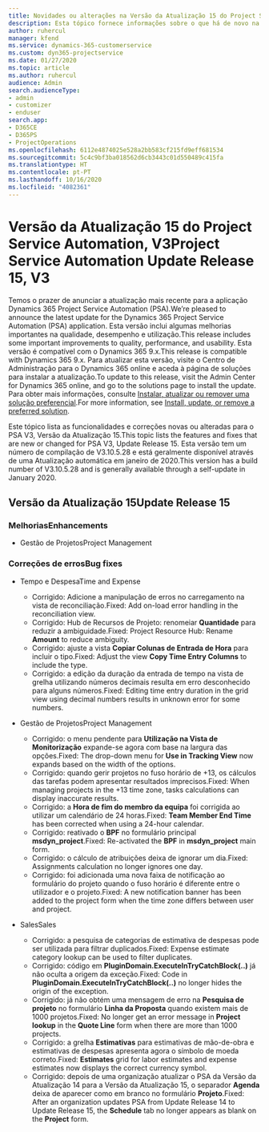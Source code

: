 ```yaml
---
title: Novidades ou alterações na Versão da Atualização 15 do Project Service Automation, V3
description: Esta tópico fornece informações sobre o que há de novo na Versão da Atualização 15 do Project Service Automation, V3.
author: ruhercul
manager: kfend
ms.service: dynamics-365-customerservice
ms.custom: dyn365-projectservice
ms.date: 01/27/2020
ms.topic: article
ms.author: ruhercul
audience: Admin
search.audienceType:
- admin
- customizer
- enduser
search.app:
- D365CE
- D365PS
- ProjectOperations
ms.openlocfilehash: 6112e4874025e528a2bb583cf215fd9eff681534
ms.sourcegitcommit: 5c4c9bf3ba018562d6cb3443c01d550489c415fa
ms.translationtype: HT
ms.contentlocale: pt-PT
ms.lasthandoff: 10/16/2020
ms.locfileid: "4082361"
---
```

# <a name="project-service-automation-update-release-15-v3"></a><span data-ttu-id="3e808-103">Versão da Atualização 15 do Project Service Automation, V3</span><span class="sxs-lookup"><span data-stu-id="3e808-103">Project Service Automation Update Release 15, V3</span></span>

<span data-ttu-id="3e808-104">Temos o prazer de anunciar a atualização mais recente para a aplicação Dynamics 365 Project Service Automation (PSA).</span><span class="sxs-lookup"><span data-stu-id="3e808-104">We’re pleased to announce the latest update for the Dynamics 365 Project Service Automation (PSA) application.</span></span> <span data-ttu-id="3e808-105">Esta versão inclui algumas melhorias importantes na qualidade, desempenho e utilização.</span><span class="sxs-lookup"><span data-stu-id="3e808-105">This release includes some important improvements to quality, performance, and usability.</span></span> <span data-ttu-id="3e808-106">Esta versão é compatível com o Dynamics 365 9.x.</span><span class="sxs-lookup"><span data-stu-id="3e808-106">This release is compatible with Dynamics 365 9.x.</span></span> <span data-ttu-id="3e808-107">Para atualizar esta versão, visite o Centro de Administração para o Dynamics 365 online e aceda à página de soluções para instalar a atualização.</span><span class="sxs-lookup"><span data-stu-id="3e808-107">To update to this release, visit the Admin Center for Dynamics 365 online, and go to the solutions page to install the update.</span></span> <span data-ttu-id="3e808-108">Para obter mais informações, consulte [Instalar, atualizar ou remover uma solução preferencial](https://docs.microsoft.com/power-platform/admin/install-remove-preferred-solution).</span><span class="sxs-lookup"><span data-stu-id="3e808-108">For more information, see [Install, update, or remove a preferred solution](https://docs.microsoft.com/power-platform/admin/install-remove-preferred-solution).</span></span>

<span data-ttu-id="3e808-109">Este tópico lista as funcionalidades e correções novas ou alteradas para o PSA V3, Versão da Atualização 15.</span><span class="sxs-lookup"><span data-stu-id="3e808-109">This topic lists the features and fixes that are new or changed for PSA V3, Update Release 15.</span></span> <span data-ttu-id="3e808-110">Esta versão tem um número de compilação de V3.10.5.28 e está geralmente disponível através de uma Atualização automática em janeiro de 2020.</span><span class="sxs-lookup"><span data-stu-id="3e808-110">This version has a build number of V3.10.5.28 and is generally available through a self-update in January 2020.</span></span>

## <a name="update-release-15"></a><span data-ttu-id="3e808-111">Versão da Atualização 15</span><span class="sxs-lookup"><span data-stu-id="3e808-111">Update Release 15</span></span> 

### <a name="enhancements"></a><span data-ttu-id="3e808-112">Melhorias</span><span class="sxs-lookup"><span data-stu-id="3e808-112">Enhancements</span></span>

- <span data-ttu-id="3e808-113">Gestão de Projetos</span><span class="sxs-lookup"><span data-stu-id="3e808-113">Project Management</span></span>

### <a name="bug-fixes"></a><span data-ttu-id="3e808-114">Correções de erros</span><span class="sxs-lookup"><span data-stu-id="3e808-114">Bug fixes</span></span>

- <span data-ttu-id="3e808-115">Tempo e Despesa</span><span class="sxs-lookup"><span data-stu-id="3e808-115">Time and Expense</span></span>

  - <span data-ttu-id="3e808-116">Corrigido: Adicione a manipulação de erros no carregamento na vista de reconciliação.</span><span class="sxs-lookup"><span data-stu-id="3e808-116">Fixed: Add on-load error handling in the reconciliation view.</span></span>
  - <span data-ttu-id="3e808-117">Corrigido: Hub de Recursos de Projeto: renomeiar **Quantidade** para reduzir a ambiguidade.</span><span class="sxs-lookup"><span data-stu-id="3e808-117">Fixed: Project Resource Hub: Rename **Amount** to reduce ambiguity.</span></span>
  - <span data-ttu-id="3e808-118">Corrigido: ajuste a vista **Copiar Colunas de Entrada de Hora** para incluir o tipo.</span><span class="sxs-lookup"><span data-stu-id="3e808-118">Fixed: Adjust the view **Copy Time Entry Columns** to include the type.</span></span>
  - <span data-ttu-id="3e808-119">Corrigido: a edição da duração da entrada de tempo na vista de grelha utilizando números decimais resulta em erro desconhecido para alguns números.</span><span class="sxs-lookup"><span data-stu-id="3e808-119">Fixed: Editing time entry duration in the grid view using decimal numbers results in unknown error for some numbers.</span></span>

- <span data-ttu-id="3e808-120">Gestão de Projetos</span><span class="sxs-lookup"><span data-stu-id="3e808-120">Project Management</span></span>

  - <span data-ttu-id="3e808-121">Corrigido: o menu pendente para **Utilização na Vista de Monitorização** expande-se agora com base na largura das opções.</span><span class="sxs-lookup"><span data-stu-id="3e808-121">Fixed: The drop-down menu for **Use in Tracking View** now expands based on the width of the options.</span></span>
  - <span data-ttu-id="3e808-122">Corrigido: quando gerir projetos no fuso horário de +13, os cálculos das tarefas podem apresentar resultados imprecisos.</span><span class="sxs-lookup"><span data-stu-id="3e808-122">Fixed: When managing projects in the +13 time zone, tasks calculations can display inaccurate results.</span></span>
  - <span data-ttu-id="3e808-123">Corrigido: a **Hora de fim do membro da equipa** foi corrigida ao utilizar um calendário de 24 horas.</span><span class="sxs-lookup"><span data-stu-id="3e808-123">Fixed: **Team Member End Time** has been corrected when using a 24-hour calendar.</span></span>
  - <span data-ttu-id="3e808-124">Corrigido: reativado o **BPF** no formulário principal **msdyn_project**.</span><span class="sxs-lookup"><span data-stu-id="3e808-124">Fixed: Re-activated the **BPF** in **msdyn_project** main form.</span></span>
  - <span data-ttu-id="3e808-125">Corrigido: o cálculo de atribuições deixa de ignorar um dia.</span><span class="sxs-lookup"><span data-stu-id="3e808-125">Fixed: Assignments calculation no longer ignores one day.</span></span>
  - <span data-ttu-id="3e808-126">Corrigido: foi adicionada uma nova faixa de notificação ao formulário do projeto quando o fuso horário é diferente entre o utilizador e o projeto.</span><span class="sxs-lookup"><span data-stu-id="3e808-126">Fixed: A new notification banner has been added to the project form when the time zone differs between user and project.</span></span>

- <span data-ttu-id="3e808-127">Sales</span><span class="sxs-lookup"><span data-stu-id="3e808-127">Sales</span></span>

  - <span data-ttu-id="3e808-128">Corrigido: a pesquisa de categorias de estimativa de despesas pode ser utilizada para filtrar duplicados.</span><span class="sxs-lookup"><span data-stu-id="3e808-128">Fixed: Expense estimate category lookup can be used to filter duplicates.</span></span>
  - <span data-ttu-id="3e808-129">Corrigido: código em **PluginDomain.ExecuteInTryCatchBlock(..)** já não oculta a origem da exceção.</span><span class="sxs-lookup"><span data-stu-id="3e808-129">Fixed: Code in **PluginDomain.ExecuteInTryCatchBlock(..)** no longer hides the origin of the exception.</span></span>
  - <span data-ttu-id="3e808-130">Corrigido: já não obtém uma mensagem de erro na **Pesquisa de projeto** no formulário **Linha da Proposta** quando existem mais de 1000 projetos.</span><span class="sxs-lookup"><span data-stu-id="3e808-130">Fixed: No longer get an error message in **Project lookup** in the **Quote Line** form when there are more than 1000 projects.</span></span>
  - <span data-ttu-id="3e808-131">Corrigido: a grelha **Estimativas** para estimativas de mão-de-obra e estimativas de despesas apresenta agora o símbolo de moeda correto.</span><span class="sxs-lookup"><span data-stu-id="3e808-131">Fixed: **Estimates** grid for labor estimates and expense estimates now displays the correct currency symbol.</span></span>
  - <span data-ttu-id="3e808-132">Corrigido: depois de uma organização atualizar o PSA da Versão da Atualização 14 para a Versão da Atualização 15, o separador **Agenda** deixa de aparecer como em branco no formulário **Projeto**.</span><span class="sxs-lookup"><span data-stu-id="3e808-132">Fixed: After an organization updates PSA from Update Release 14 to Update Release 15, the **Schedule** tab no longer appears as blank on the **Project** form.</span></span>
